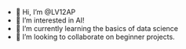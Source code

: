- 👋 Hi, I’m @LV12AP
- 👀 I’m interested in AI!
- 🌱 I’m currently learning the basics of data science
- 💞️ I’m looking to collaborate on beginner projects.

<!---
LV12AP/LV12AP is a ✨ special ✨ repository because its `README.md` (this file) appears on your GitHub profile.
You can click the Preview link to take a look at your changes.
--->
